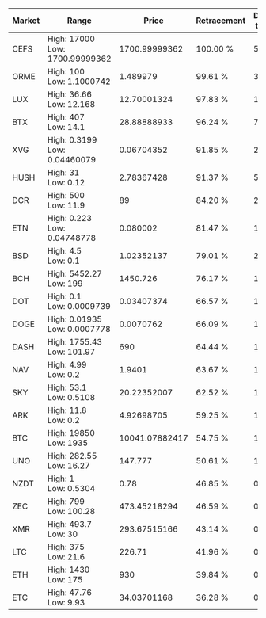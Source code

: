 | Market | Range | Price| Retracement | Doubles to 50% |
| --- | --- | --- | --- | --- |
| CEFS | High: 17000<br />Low: 1700.99999362 | 1700.99999362 | 100.00 % | 5.50 |
| ORME | High: 100<br />Low: 1.1000742 | 1.489979 | 99.61 % | 33.93 |
| LUX | High: 36.66<br />Low: 12.168 | 12.70001324 | 97.83 % | 1.92 |
| BTX | High: 407<br />Low: 14.1 | 28.88888933 | 96.24 % | 7.29 |
| XVG | High: 0.3199<br />Low: 0.04460079 | 0.06704352 | 91.85 % | 2.72 |
| HUSH | High: 31<br />Low: 0.12 | 2.78367428 | 91.37 % | 5.59 |
| DCR | High: 500<br />Low: 11.9 | 89 | 84.20 % | 2.88 |
| ETN | High: 0.223<br />Low: 0.04748778 | 0.080002 | 81.47 % | 1.69 |
| BSD | High: 4.5<br />Low: 0.1 | 1.02352137 | 79.01 % | 2.25 |
| BCH | High: 5452.27<br />Low: 199 | 1450.726 | 76.17 % | 1.95 |
| DOT | High: 0.1<br />Low: 0.0009739 | 0.03407374 | 66.57 % | 1.48 |
| DOGE | High: 0.01935<br />Low: 0.0007778 | 0.0070762 | 66.09 % | 1.42 |
| DASH | High: 1755.43<br />Low: 101.97 | 690 | 64.44 % | 1.35 |
| NAV | High: 4.99<br />Low: 0.2 | 1.9401 | 63.67 % | 1.34 |
| SKY | High: 53.1<br />Low: 0.5108 | 20.22352007 | 62.52 % | 1.33 |
| ARK | High: 11.8<br />Low: 0.2 | 4.92698705 | 59.25 % | 1.22 |
| BTC | High: 19850<br />Low: 1935 | 10041.07882417 | 54.75 % | 1.08 |
| UNO | High: 282.55<br />Low: 16.27 | 147.777 | 50.61 % | 1.01 |
| NZDT | High: 1<br />Low: 0.5304 | 0.78 | 46.85 % | 0.00 |
| ZEC | High: 799<br />Low: 100.28 | 473.45218294 | 46.59 % | 0.00 |
| XMR | High: 493.7<br />Low: 30 | 293.67515166 | 43.14 % | 0.00 |
| LTC | High: 375<br />Low: 21.6 | 226.71 | 41.96 % | 0.00 |
| ETH | High: 1430<br />Low: 175 | 930 | 39.84 % | 0.00 |
| ETC | High: 47.76<br />Low: 9.93 | 34.03701168 | 36.28 % | 0.00 |

